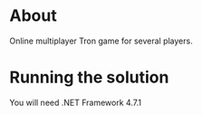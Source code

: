 # About
Online multiplayer Tron game for several players.

# Running the solution
You will need .NET Framework 4.7.1 
